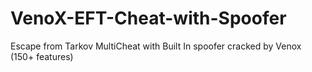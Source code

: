 # VenoX-EFT-Cheat-with-Spoofer
Escape from Tarkov MultiCheat with Built In spoofer cracked by Venox (150+ features)
